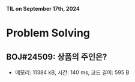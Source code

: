 **TIL on September 17th, 2024**

# Problem Solving
## BOJ#24509: 상품의 주인은?
* 메모리: 11384 kB, 시간: 140 ms, 코드 길이: 595 B 
